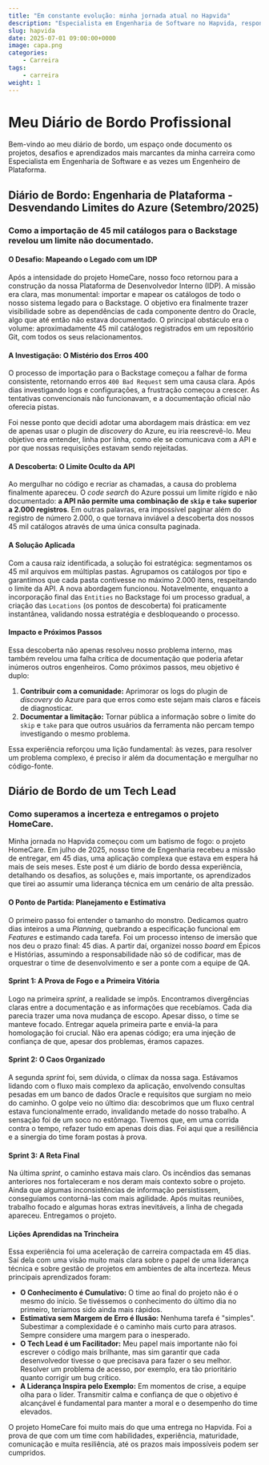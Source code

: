 ```yaml
---
title: "Em constante evolução: minha jornada atual no Hapvida"
description: "Especialista em Engenharia de Software no Hapvida, responsável por projetar e implementar soluções de alta performance com .NET e Engenharia de Plataforma. Meu foco é resolver desafios complexos, otimizando a tecnologia para impulsionar o impacto positivo que geramos juntos."
slug: hapvida
date: 2025-07-01 09:00:00+0000
image: capa.png
categories:
    - Carreira
tags:
    - carreira
weight: 1
---
```


# Meu Diário de Bordo Profissional

Bem-vindo ao meu diário de bordo, um espaço onde documento os projetos, desafios e aprendizados mais marcantes da minha carreira como Especialista em Engenharia de Software e as vezes um Engenheiro de Plataforma.

## Diário de Bordo: Engenharia de Plataforma - Desvendando Limites do Azure (Setembro/2025)

### Como a importação de 45 mil catálogos para o Backstage revelou um limite não documentado.

#### O Desafio: Mapeando o Legado com um IDP

Após a intensidade do projeto HomeCare, nosso foco retornou para a construção da nossa Plataforma de Desenvolvedor Interno (IDP). A missão era clara, mas monumental: importar e mapear os catálogos de todo o nosso sistema legado para o Backstage. O objetivo era finalmente trazer visibilidade sobre as dependências de cada componente dentro do Oracle, algo que até então não estava documentado. O principal obstáculo era o volume: aproximadamente 45 mil catálogos registrados em um repositório Git, com todos os seus relacionamentos.

#### A Investigação: O Mistério dos Erros 400

O processo de importação para o Backstage começou a falhar de forma consistente, retornando erros `400 Bad Request` sem uma causa clara. Após dias investigando logs e configurações, a frustração começou a crescer. As tentativas convencionais não funcionavam, e a documentação oficial não oferecia pistas.

Foi nesse ponto que decidi adotar uma abordagem mais drástica: em vez de apenas usar o plugin de *discovery* do Azure, eu iria reescrevê-lo. Meu objetivo era entender, linha por linha, como ele se comunicava com a API e por que nossas requisições estavam sendo rejeitadas.

#### A Descoberta: O Limite Oculto da API

Ao mergulhar no código e recriar as chamadas, a causa do problema finalmente apareceu. O *code search* do Azure possui um limite rígido e não documentado: **a API não permite uma combinação de `skip` e `take` superior a 2.000 registros**. Em outras palavras, era impossível paginar além do registro de número 2.000, o que tornava inviável a descoberta dos nossos 45 mil catálogos através de uma única consulta paginada.

#### A Solução Aplicada

Com a causa raiz identificada, a solução foi estratégica: segmentamos os 45 mil arquivos em múltiplas pastas. Agrupamos os catálogos por tipo e garantimos que cada pasta contivesse no máximo 2.000 itens, respeitando o limite da API. A nova abordagem funcionou. Notavelmente, enquanto a incorporação final das `Entities` no Backstage foi um processo gradual, a criação das `Locations` (os pontos de descoberta) foi praticamente instantânea, validando nossa estratégia e desbloqueando o processo.

#### Impacto e Próximos Passos

Essa descoberta não apenas resolveu nosso problema interno, mas também revelou uma falha crítica de documentação que poderia afetar inúmeros outros engenheiros. Como próximos passos, meu objetivo é duplo:

1.  **Contribuir com a comunidade:** Aprimorar os logs do plugin de *discovery* do Azure para que erros como este sejam mais claros e fáceis de diagnosticar.
2.  **Documentar a limitação:** Tornar pública a informação sobre o limite do `skip` e `take` para que outros usuários da ferramenta não percam tempo investigando o mesmo problema.

Essa experiência reforçou uma lição fundamental: às vezes, para resolver um problema complexo, é preciso ir além da documentação e mergulhar no código-fonte.

## Diário de Bordo de um Tech Lead

### Como superamos a incerteza e entregamos o projeto HomeCare.

Minha jornada no Hapvida começou com um batismo de fogo: o projeto HomeCare. Em julho de 2025, nosso time de Engenharia recebeu a missão de entregar, em 45 dias, uma aplicação complexa que estava em espera há mais de seis meses. Este post é um diário de bordo dessa experiência, detalhando os desafios, as soluções e, mais importante, os aprendizados que tirei ao assumir uma liderança técnica em um cenário de alta pressão.

#### O Ponto de Partida: Planejamento e Estimativa

O primeiro passo foi entender o tamanho do monstro. Dedicamos quatro dias inteiros a uma *Planning*, quebrando a especificação funcional em *Features* e estimando cada tarefa. Foi um processo intenso de imersão que nos deu o prazo final: 45 dias. A partir daí, organizei nosso *board* em Épicos e Histórias, assumindo a responsabilidade não só de codificar, mas de orquestrar o time de desenvolvimento e ser a ponte com a equipe de QA.

#### Sprint 1: A Prova de Fogo e a Primeira Vitória

Logo na primeira *sprint*, a realidade se impôs. Encontramos divergências claras entre a documentação e as informações que recebíamos. Cada dia parecia trazer uma nova mudança de escopo. Apesar disso, o time se manteve focado. Entregar aquela primeira parte e enviá-la para homologação foi crucial. Não era apenas código; era uma injeção de confiança de que, apesar dos problemas, éramos capazes.

#### Sprint 2: O Caos Organizado

A segunda *sprint* foi, sem dúvida, o clímax da nossa saga. Estávamos lidando com o fluxo mais complexo da aplicação, envolvendo consultas pesadas em um banco de dados Oracle e requisitos que surgiam no meio do caminho. O golpe veio no último dia: descobrimos que um fluxo central estava funcionalmente errado, invalidando metade do nosso trabalho. A sensação foi de um soco no estômago. Tivemos que, em uma corrida contra o tempo, refazer tudo em apenas dois dias. Foi aqui que a resiliência e a sinergia do time foram postas à prova.

#### Sprint 3: A Reta Final

Na última *sprint*, o caminho estava mais claro. Os incêndios das semanas anteriores nos fortaleceram e nos deram mais contexto sobre o projeto. Ainda que algumas inconsistências de informação persistissem, conseguíamos contorná-las com mais agilidade. Após muitas reuniões, trabalho focado e algumas horas extras inevitáveis, a linha de chegada apareceu. Entregamos o projeto.

#### Lições Aprendidas na Trincheira

Essa experiência foi uma aceleração de carreira compactada em 45 dias. Saí dela com uma visão muito mais clara sobre o papel de uma liderança técnica e sobre gestão de projetos em ambientes de alta incerteza. Meus principais aprendizados foram:

* **O Conhecimento é Cumulativo:** O time ao final do projeto não é o mesmo do início. Se tivéssemos o conhecimento do último dia no primeiro, teríamos sido ainda mais rápidos.
* **Estimativa sem Margem de Erro é Ilusão:** Nenhuma tarefa é "simples". Subestimar a complexidade é o caminho mais curto para atrasos. Sempre considere uma margem para o inesperado.
* **O Tech Lead é um Facilitador:** Meu papel mais importante não foi escrever o código mais brilhante, mas sim garantir que cada desenvolvedor tivesse o que precisava para fazer o seu melhor. Resolver um problema de acesso, por exemplo, era tão prioritário quanto corrigir um bug crítico.
* **A Liderança Inspira pelo Exemplo:** Em momentos de crise, a equipe olha para o líder. Transmitir calma e confiança de que o objetivo é alcançável é fundamental para manter a moral e o desempenho do time elevados.

O projeto HomeCare foi muito mais do que uma entrega no Hapvida. Foi a prova de que com um time com habilidades, experiência, maturidade, comunicação e muita resiliência, até os prazos mais impossíveis podem ser cumpridos.